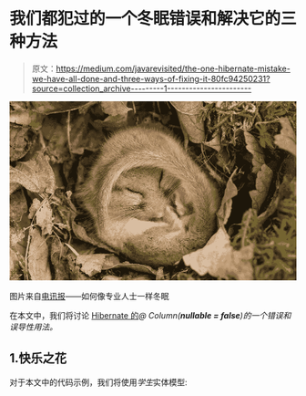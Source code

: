 # 我们都犯过的一个冬眠错误和解决它的三种方法

> 原文：<https://medium.com/javarevisited/the-one-hibernate-mistake-we-have-all-done-and-three-ways-of-fixing-it-80fc94250231?source=collection_archive---------1----------------------->

![](img/9f8c3d16f58dc35747238f745dbb1081.png)

图片来自[电讯报](https://www.telegraph.co.uk/wellbeing/warmth-week/how-to-hibernate/)——如何像专业人士一样冬眠

在本文中，我们将讨论 [Hibernate 的](/javarevisited/top-5-hibernate-online-training-courses-for-beginners-and-advance-java-programmers-469460596b2b?source=---------9------------------)*@ Column(****nullable = false****)的一个错误和误导性用法。*

## 1.快乐之花

对于本文中的代码示例，我们将使用*学生*实体模型: